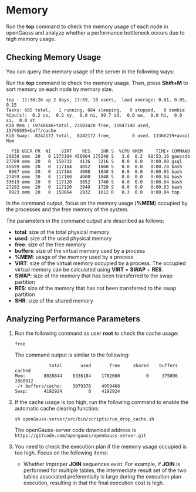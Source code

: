 # Memory<a name="EN-US_TOPIC_0257855189"></a>

Run the  **top**  command to check the memory usage of each node in openGauss and analyze whether a performance bottleneck occurs due to high memory usage.

## Checking Memory Usage<a name="en-us_topic_0237121487_en-us_topic_0073253547_en-us_topic_0040046523_section31350235191024"></a>

You can query the memory usage of the server in the following ways:

Run the  **top**  command to check the memory usage. Then, press  **Shift+M**  to sort memory on each node by memory size.

```
top - 11:38:26 up 2 days, 17:59, 10 users,  load average: 0.01, 0.05, 0.15
Tasks: 685 total,   1 running, 684 sleeping,   0 stopped,   0 zombie
%Cpu(s):  0.2 us,  0.2 sy,  0.0 ni, 99.7 id,  0.0 wa,  0.0 hi,  0.0 si,  0.0 st
KiB Mem : 19740646+total, 23503420 free, 15947100 used, 15795595+buff/cache
KiB Swap:  8242172 total,  8242172 free,        0 used. 13366219+avail Mem

  PID USER PR  NI    VIRT    RES    SHR S  %CPU %MEM     TIME+ COMMAND
29838 omm  20   0 1373104 456904 175248 S   3.6  0.2  98:53.16 gaussdb
27789 omm  20   0  150732   4136   3216 S   0.0  0.0   0:00.00 gsql
45659 omm  20   0  117164   4052   1860 S   0.0  0.0   0:00.24 bash
 8087 omm  20   0  117164   4000   1848 S   0.0  0.0   0:00.05 bash
27459 omm  20   0  117160   4000   1848 S   0.0  0.0   0:00.04 bash
33619 omm  20   0  117120   3852   1740 S   0.0  0.0   0:00.04 bash
27282 omm  20   0  117120   3840   1728 S   0.0  0.0   0:00.03 bash
 9923 omm  20   0  158064   2932   1612 R   0.3  0.0   0:00.04 top
```

In the command output, focus on the memory usage \(**%MEM**\) occupied by the processes and the free memory of the system.

The parameters in the command output are described as follows:

-   **total**: size of the total physical memory
-   **used**: size of the used physical memory
-   **free**: size of the free memory
-   **buffers**: size of the virtual memory used by a process
-   **%MEM**: usage of the memory used by a process
-   **VIRT**: size of the virtual memory occupied by a process. The occupied virtual memory can be calculated using  **VIRT**  =  **SWAP**  +  **RES**.
-   **SWAP**: size of the memory that has been transferred to the swap partition
-   **RES**: size of the memory that has not been transferred to the swap partition
-   **SHR**: size of the shared memory

## Analyzing Performance Parameters<a name="en-us_topic_0237121487_en-us_topic_0073253547_en-us_topic_0040046523_section4615314285845"></a>

1.  Run the following command as user  **root**  to check the cache usage:

    ```
    free
    ```

    The command output is similar to the following:

    ```
                 total       used       free     shared    buffers     cached
    Mem:       8038844    6336184    1702660          0     375896    2880912
    -/+ buffers/cache:    3079376    4959468
    Swap:      4192924          0    4192924
    ```

2.  If the cache usage is too high, run the following command to enable the automatic cache clearing function:

    ```
    sh openGauss-server/src/bin/scripts/run_drop_cache.sh
    ```
    The openGauss-server code download address is `https://gitcode.com/opengauss/openGauss-server.git`

3.  You need to check the execution plan if the memory usage occupied is too high. Focus on the following items:
    -   Whether improper  **JOIN**  sequences exist. For example, if  **JOIN**  is performed for multiple tables, the intermediate result set of the two tables associated preferentially is large during the execution plan execution, resulting in that the final execution cost is high.


